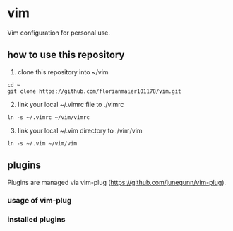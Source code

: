 # vim
Vim configuration for personal use.

## how to use this repository
1. clone this repository into ~/vim
``` shell
cd ~
git clone https://github.com/florianmaier101178/vim.git
```
2. link your local ~/.vimrc file to ./vimrc
``` shell
ln -s ~/.vimrc ~/vim/vimrc
```
3. link your local ~/.vim directory to ./vim/vim
``` shell
ln -s ~/.vim ~/vim/vim
```

## plugins
Plugins are managed via vim-plug (https://github.com/junegunn/vim-plug).

### usage of vim-plug

### installed plugins


